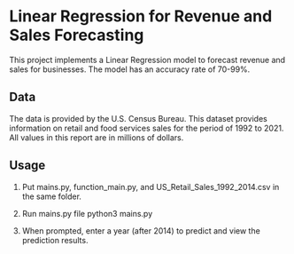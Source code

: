 # Linear Regression for Revenue and Sales Forecasting

This project implements a Linear Regression model to forecast revenue and sales for businesses. The model has an accuracy rate of 70-99%.

## Data

The data is provided by the U.S. Census Bureau.
This dataset provides information on retail and food services sales for the period of 1992 to 2021. 
All values in this report are in millions of dollars.

## Usage

1. Put mains.py, function_main.py, and US_Retail_Sales_1992_2014.csv in the same folder.
2. Run mains.py file
    python3 mains.py
    
3. When prompted, enter a year (after 2014) to predict and view the prediction results.
